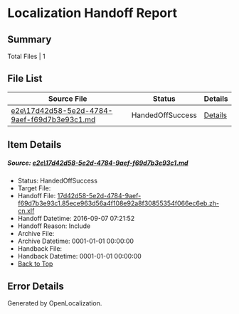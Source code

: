 # <a name='report-top'></a> Localization Handoff Report

## Summary
 Total Files | 1

## File List
 Source File | Status | Details 
 ----------- | ------ | ------- 
 [e2e\17d42d58-5e2d-4784-9aef-f69d7b3e93c1.md](https://github.com/OpenLocalizationTestOrg/ol-test0/blob/e19e0144ef9c1ec4d14dbbca949f529d05e78f4c/e2e/17d42d58-5e2d-4784-9aef-f69d7b3e93c1.md) | HandedOffSuccess | [Details](#0b35dd5e2d4f79c1f84f7c66104a6226595f7f691)

## Item Details
##### <a name='0b35dd5e2d4f79c1f84f7c66104a6226595f7f691'></a> Source: [e2e\17d42d58-5e2d-4784-9aef-f69d7b3e93c1.md](https://github.com/OpenLocalizationTestOrg/ol-test0/blob/e19e0144ef9c1ec4d14dbbca949f529d05e78f4c/e2e/17d42d58-5e2d-4784-9aef-f69d7b3e93c1.md)
* Status: HandedOffSuccess
* Target File: 
* Handoff File: [17d42d58-5e2d-4784-9aef-f69d7b3e93c1.85ece963d56a4f108e92a8f30855354f066ec6eb.zh-cn.xlf](https://github.com/OpenLocalizationTestOrg/ol-test0-handoff/blob/2a5fe0ba4fbd8a79a82536c818cc1c920ca27224/ol-handoff/OpenLocalizationTestOrg/ol-test0-zhcn/ci/ht/17d42d58-5e2d-4784-9aef-f69d7b3e93c1.85ece963d56a4f108e92a8f30855354f066ec6eb.zh-cn.xlf)
* Handoff Datetime: 2016-09-07 07:21:52
* Handoff Reason: Include
* Archive File: 
* Archive Datetime: 0001-01-01 00:00:00
* Handback File: 
* Handback Datetime: 0001-01-01 00:00:00
* [Back to Top](#report-top)


## Error Details

Generated by OpenLocalization.
